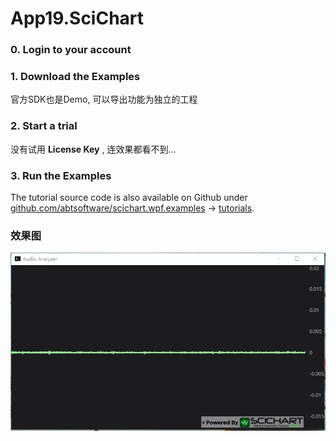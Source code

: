 # App19.SciChart

### 0. Login to your account

### 1. Download the Examples

官方SDK也是Demo, 可以导出功能为独立的工程

### 2. Start a trial

没有试用 **License Key** , 连效果都看不到...

### 3. Run the Examples

The tutorial source code is also available on Github
under [github.com/abtsoftware/scichart.wpf.examples](https://github.com/abtsoftware/scichart.wpf.examples) -> [tutorials](https://github.com/ABTSoftware/SciChart.Wpf.Examples/tree/SciChart_v6_Release/Tutorials).

### 效果图

![](Assets/fcPbWIcnWS.gif)
